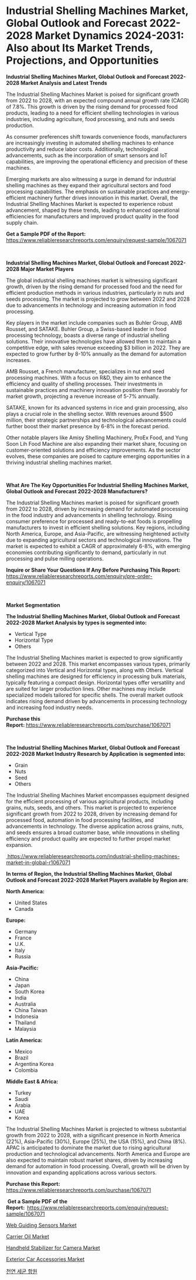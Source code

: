 <p><h1>Industrial Shelling Machines Market, Global Outlook and Forecast 2022-2028 Market Dynamics 2024-2031: Also about Its Market Trends, Projections, and Opportunities</h1></p><p><strong>Industrial Shelling Machines Market, Global Outlook and Forecast 2022-2028 Market Analysis and Latest Trends</strong></p>
<p><p>The Industrial Shelling Machines Market is poised for significant growth from 2022 to 2028, with an expected compound annual growth rate (CAGR) of 7.8%. This growth is driven by the rising demand for processed food products, leading to a need for efficient shelling technologies in various industries, including agriculture, food processing, and nuts and seeds production. </p><p>As consumer preferences shift towards convenience foods, manufacturers are increasingly investing in automated shelling machines to enhance productivity and reduce labor costs. Additionally, technological advancements, such as the incorporation of smart sensors and IoT capabilities, are improving the operational efficiency and precision of these machines.</p><p>Emerging markets are also witnessing a surge in demand for industrial shelling machines as they expand their agricultural sectors and food processing capabilities. The emphasis on sustainable practices and energy-efficient machinery further drives innovation in this market. Overall, the Industrial Shelling Machines Market is expected to experience robust advancement, shaped by these trends, leading to enhanced operational efficiencies for manufacturers and improved product quality in the food supply chain.</p></p>
<p><strong>Get a Sample PDF of the Report:&nbsp;</strong> <a href="https://www.reliableresearchreports.com/enquiry/request-sample/1067071">https://www.reliableresearchreports.com/enquiry/request-sample/1067071</a></p>
<p>&nbsp;</p>
<p><strong>Industrial Shelling Machines Market, Global Outlook and Forecast 2022-2028 Major Market Players</strong></p>
<p><p>The global industrial shelling machines market is witnessing significant growth, driven by the rising demand for processed food and the need for efficient production methods in various industries, particularly in nuts and seeds processing. The market is projected to grow between 2022 and 2028 due to advancements in technology and increasing automation in food processing.</p><p>Key players in the market include companies such as Buhler Group, AMB Rousset, and SATAKE. Buhler Group, a Swiss-based leader in food processing technology, boasts a diverse range of industrial shelling solutions. Their innovative technologies have allowed them to maintain a competitive edge, with sales revenue exceeding $3 billion in 2022. They are expected to grow further by 8-10% annually as the demand for automation increases.</p><p>AMB Rousset, a French manufacturer, specializes in nut and seed processing machines. With a focus on R&D, they aim to enhance the efficiency and quality of shelling processes. Their investments in sustainable practices and machinery innovation position them favorably for market growth, projecting a revenue increase of 5-7% annually.</p><p>SATAKE, known for its advanced systems in rice and grain processing, also plays a crucial role in the shelling sector. With revenues around $500 million, their strategic partnerships and technological advancements could further boost their market presence by 6-8% in the forecast period.</p><p>Other notable players like Amisy Shelling Machinery, ProEx Food, and Yung Soon Lih Food Machine are also expanding their market share, focusing on customer-oriented solutions and efficiency improvements. As the sector evolves, these companies are poised to capture emerging opportunities in a thriving industrial shelling machines market.</p></p>
<p>&nbsp;</p>
<p><strong>What Are The Key Opportunities For Industrial Shelling Machines Market, Global Outlook and Forecast 2022-2028 Manufacturers?</strong></p>
<p><p>The Industrial Shelling Machines market is poised for significant growth from 2022 to 2028, driven by increasing demand for automated processing in the food industry and advancements in shelling technology. Rising consumer preference for processed and ready-to-eat foods is propelling manufacturers to invest in efficient shelling solutions. Key regions, including North America, Europe, and Asia-Pacific, are witnessing heightened activity due to expanding agricultural sectors and technological innovations. The market is expected to exhibit a CAGR of approximately 6-8%, with emerging economies contributing significantly to demand, particularly in nut processing and pulse milling operations.</p></p>
<p><strong>Inquire or Share Your Questions If Any Before Purchasing This Report:</strong> <a href="https://www.reliableresearchreports.com/enquiry/pre-order-enquiry/1067071">https://www.reliableresearchreports.com/enquiry/pre-order-enquiry/1067071</a></p>
<p>&nbsp;</p>
<p><strong>Market Segmentation</strong></p>
<p><strong>The Industrial Shelling Machines Market, Global Outlook and Forecast 2022-2028 Market Analysis by types is segmented into:</strong></p>
<p><ul><li>Vertical Type</li><li>Horizontal Type</li><li>Others</li></ul></p>
<p><p>The Industrial Shelling Machines market is expected to grow significantly between 2022 and 2028. This market encompasses various types, primarily categorized into Vertical and Horizontal types, along with Others. Vertical shelling machines are designed for efficiency in processing bulk materials, typically featuring a compact design. Horizontal types offer versatility and are suited for larger production lines. Other machines may include specialized models tailored for specific shells. The overall market outlook indicates rising demand driven by advancements in processing technology and increasing food industry needs.</p></p>
<p><strong>Purchase this Report:&nbsp;</strong><a href="https://www.reliableresearchreports.com/purchase/1067071">https://www.reliableresearchreports.com/purchase/1067071</a></p>
<p>&nbsp;</p>
<p><strong>The Industrial Shelling Machines Market, Global Outlook and Forecast 2022-2028 Market Industry Research by Application is segmented into:</strong></p>
<p><ul><li>Grain</li><li>Nuts</li><li>Seed</li><li>Others</li></ul></p>
<p><p>The Industrial Shelling Machines Market encompasses equipment designed for the efficient processing of various agricultural products, including grains, nuts, seeds, and others. This market is projected to experience significant growth from 2022 to 2028, driven by increasing demand for processed food, automation in food processing facilities, and advancements in technology. The diverse application across grains, nuts, and seeds ensures a broad customer base, while innovations in shelling efficiency and product quality are expected to further propel market expansion.</p></p>
<p><a href="https://www.reliableresearchreports.com/industrial-shelling-machines-market-in-global-r1067071">&nbsp;https://www.reliableresearchreports.com/industrial-shelling-machines-market-in-global-r1067071</a></p>
<p><strong>In terms of Region, the Industrial Shelling Machines Market, Global Outlook and Forecast 2022-2028 Market Players available by Region are:</strong></p>
<p>
    <p> <strong> North America: </strong>
        <ul>
            <li>United States</li>
            <li>Canada</li>
        </ul>
        </p> 
    <p> <strong> Europe: </strong>
        <ul>
            <li>Germany</li>
            <li>France</li>
            <li>U.K.</li>
            <li>Italy</li>
            <li>Russia</li>
        </ul>
        </p> 
    <p> <strong> Asia-Pacific: </strong>
        <ul>
            <li>China</li>
            <li>Japan</li>
            <li>South Korea</li>
            <li>India</li>
            <li>Australia</li>
            <li>China Taiwan</li>
            <li>Indonesia</li>
            <li>Thailand</li>
            <li>Malaysia</li>
        </ul>
        </p> 
    <p> <strong> Latin America: </strong>
        <ul>
            <li>Mexico</li>
            <li>Brazil</li>
            <li>Argentina Korea</li>
            <li>Colombia</li>
        </ul>
        </p> 
    <p> <strong> Middle East & Africa: </strong>
        <ul>
            <li>Turkey</li>
            <li>Saudi</li>
            <li>Arabia</li>
            <li>UAE</li>
            <li>Korea</li>
        </ul>
    </p>
    </p>
<p><p>The Industrial Shelling Machines Market is projected to witness substantial growth from 2022 to 2028, with a significant presence in North America (22%), Asia-Pacific (30%), Europe (25%), the USA (15%), and China (8%). APAC is anticipated to dominate the market due to rising agricultural production and technological advancements. North America and Europe are also expected to maintain robust market shares, driven by increasing demand for automation in food processing. Overall, growth will be driven by innovation and expanding applications across various sectors.</p></p>
<p><strong>Purchase this Report: </strong><a href="https://www.reliableresearchreports.com/purchase/1067071">https://www.reliableresearchreports.com/purchase/1067071</a></p>
<p>&nbsp;<strong>Get a Sample PDF of the Report:&nbsp;&nbsp;</strong><a href="https://www.reliableresearchreports.com/enquiry/request-sample/1067071">https://www.reliableresearchreports.com/enquiry/request-sample/1067071</a></p>
<p><strong></strong></p>
<p><p><a href="https://medium.com/@woods76241/this-report-aims-to-provide-a-comprehensive-presentation-of-the-global-market-for-web-guiding-790fc27cc0e2">Web Guiding Sensors Market</a></p><p><a href="https://issuu.com/reportprime-2/docs/carrier-oil-market-size-2030.pptx_4b6c716143d602">Carrier Oil Market</a></p><p><a href="https://medium.com/@shjsi3663/this-handheld-stabilizer-for-camera-market-research-report-evaluates-the-key-market-trends-9ade26ccf028">Handheld Stabilizer for Camera Market</a></p><p><a href="https://www.linkedin.com/pulse/global-exterior-car-accessories-market-focus-application-end-use-gvmce?trackingId=yt%2BA3X4%2BQ5udweyE6FuGkw%3D%3D">Exterior Car Accessories Market</a></p><p><a href="https://medium.com/@cletaturner1964/native-bacterial-antigens-market-%EC%9D%98-%EA%B8%80%EB%A1%9C%EB%B2%8C-%EC%8B%9C%EC%9E%A5-%EA%B0%9C%EC%9A%94%EB%8A%94-%EC%A0%84-%EC%84%B8%EA%B3%84-%EB%B0%8F-%EC%A3%BC%EC%9A%94-%EC%8B%9C%EC%9E%A5%EC%9D%98-%EC%82%B0%EC%97%85%EC%97%90-%EC%98%81%ED%96%A5%EC%9D%84-%EB%AF%B8%EC%B9%98%EB%8A%94-%EC%A3%BC%EC%9A%94-%ED%8A%B8%EB%A0%8C%EB%93%9C%EC%97%90-%EB%8C%80%ED%95%9C-%EB%8F%85%ED%8A%B9%ED%95%9C-%EA%B4%80%EC%A0%90%EC%9D%84-%EC%A0%9C%EA%B3%B5%ED%95%A9%EB%8B%88%EB%8B%A4-3bb7579c200d">천연 세균 항원</a></p></p>